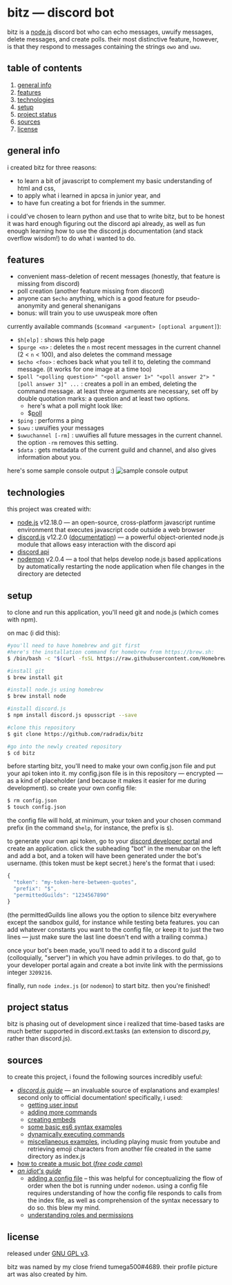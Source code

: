 # bitz — discord bot 
bitz is a [node.js](https://nodejs.org/en/) discord bot who can echo messages, uwuify messages, delete messages, and create polls. their most distinctive feature, however, is that they respond to messages containing the strings `owo` and `uwu`.

## table of contents  
1. [general info](#general-info)
2. [features](#features)
3. [technologies](#technologies)
4. [setup](#setup)
5. [project status](#project-status)
6. [sources](#sources)
7. [license](#license)

## general info
i created bitz for three reasons: 
* to learn a bit of javascript to complement my basic understanding of html and css, 
* to apply what i learned in apcsa in junior year, and 
* to have fun creating a bot for friends in the summer. 

i could've chosen to learn python and use that to write bitz, but to be honest it was hard enough figuring out the discord api already, as well as fun enough learning how to use the discord.js documentation (and stack overflow wisdom!) to do what i wanted to do.

## features
* convenient mass-deletion of recent messages (honestly, that feature is missing from discord)
* poll creation (another feature missing from discord) 
* anyone can `$echo` anything, which is a good feature for pseudo-anonymity and general shenanigans 
* bonus: will train you to use uwuspeak more often

currently available commands (`$command <argument> [optional argument]`):

* `$h[elp]` : shows this help page
* `$purge <n>` : deletes the `n` most recent messages in the current channel (2 < `n` < 100), and also deletes the command message
* `$echo <foo>` : echoes back what you tell it to, deleting the command message. (it works for one image at a time too)
* `$poll "<polling question>" "<poll answer 1>" "<poll answer 2"> "[poll answer 3]" ...` : creates a poll in an embed, deleting the command message. at least three arguments are necessary, set off by double quotation marks: a question and at least two options.
  + here's what a poll might look like: 
  + $[poll](https://i.imgur.com/GHtRUHem.png)
* `$ping` : performs a ping
* `$uwu` : uwuifies your messages
* `$uwuchannel [-rm]` : uwuifies all future messages in the current channel. the option `-rm` removes this setting.
* `$data` : gets metadata of the current guild and channel, and also gives information about you.


here's some sample console output :)
![sample console output](https://i.imgur.com/aVTbNcQ.png)


## technologies
this project was created with: 
* [node.js](https://nodejs.org/en/) v12.18.0 — an open-source, cross-platform javascript runtime environment that executes javascript code outside a web browser
* [discord.js](https://discord.js.org/#/) v12.2.0 ([documentation](https://discordjs-fork.readthedocs.io/en/latest/index.html)) — a powerful object-oriented node.js module that allows easy interaction with the discord api
* [discord api](https://discord.com/developers/docs/intro) 
* [nodemon](https://www.npmjs.com/package/nodemon) v2.0.4 — a tool that helps develop node.js based applications by automatically restarting the node application when file changes in the directory are detected

## setup
to clone and run this application, you'll need git and node.js (which comes with npm).

on mac (i did this): 
```sh
#you'll need to have homebrew and git first
#here's the installation command for homebrew from https://brew.sh: 
$ /bin/bash -c "$(curl -fsSL https://raw.githubusercontent.com/Homebrew/install/master/install.sh)"

#install git
$ brew install git

#install node.js using homebrew
$ brew install node

#install discord.js
$ npm install discord.js opusscript --save

#clone this repository
$ git clone https://github.com/radradix/bitz

#go into the newly created repository
$ cd bitz
```

before starting bitz, you'll need to make your own config.json file and put your api token into it. my config.json file is in this repository — encrypted — as a kind of placeholder (and because it makes it easier for me during development). so create your own config file: 
```sh
$ rm config.json
$ touch config.json
```

the config file will hold, at minimum, your token and your chosen command prefix (in the command `$help`, for instance, the prefix is `$`). 

to generate your own api token, go to your [discord developer portal](https://discord.com/developers/applications) and create an application. click the subheading "bot" in the menubar on the left and add a bot, and a token will have been generated under the bot's username. (this token must be kept secret.) here's the format that i used: 
```js
{
  "token": "my-token-here-between-quotes",
  "prefix": "$",
  "permittedGuilds": "1234567890"
}
```
(the permittedGuilds line allows you the option to silence bitz everywhere except the sandbox guild, for instance while testing beta features. you can add whatever constants you want to the config file, or keep it to just the two lines — just make sure the last line doesn't end with a trailing comma.)

once your bot's been made, you'll need to add it to a discord guild (colloquially, "server") in which you have admin privileges. to do that, go to your developer portal again and create a bot invite link with the permissions integer `3209216`. 

finally, run `node index.js` (or `nodemon`) to start bitz. then you're finished!

## project status
bitz is phasing out of development since i realized that time-based tasks are much better supported in discord.ext.tasks (an extension to discord.py, rather than discord.js). 

## sources
to create this project, i found the following sources incredibly useful: 
* [*discord.js guide*](https://discordjs.guide/) — an invaluable source of explanations and examples! second only to official documentation! specifically, i used:
  + [getting user input](https://discordjs.guide/creating-your-bot/commands-with-user-input.html#basic-arguments)
  + [adding more commands](https://discordjs.guide/creating-your-bot/adding-more-commands.html)
  + [creating embeds](https://discordjs.guide/popular-topics/embeds.html#embed-preview)
  + [some basic es6 syntax examples](https://discordjs.guide/additional-info/es6-syntax.html#template-literals)
  + [dynamically executing commands](https://discordjs.guide/command-handling/dynamic-commands.html#dynamically-executing-commands)
  + [miscellaneous examples](https://discordjs.guide/popular-topics/miscellaneous-examples.html#play-music-from-youtube), including playing music from youtube and retrieving emoji characters from another file created in the same directory as index.js  
* [how to create a music bot (*free code camp*)](https://www.freecodecamp.org/news/how-to-create-a-music-bot-using-discord-js-4436f5f3f0f8/)
* [*an idiot's guide*](https://anidiots.guide/)
  + [adding a config file](https://anidiots.guide/first-bot/adding-a-config-file) – this was helpful for conceptualizing the flow of order when the bot is running under `nodemon`. using a config file requires understanding of how the config file responds to calls from the index file, as well as comprehension of the syntax necessary to do so. this blew my mind. 
  + [understanding roles and permissions](https://anidiots.guide/understanding/roles)

## license
released under [GNU GPL v3](https://www.gnu.org/licenses/gpl-3.0.en.html).

bitz was named by my close friend tumega500#4689. their profile picture art was also created by him. 